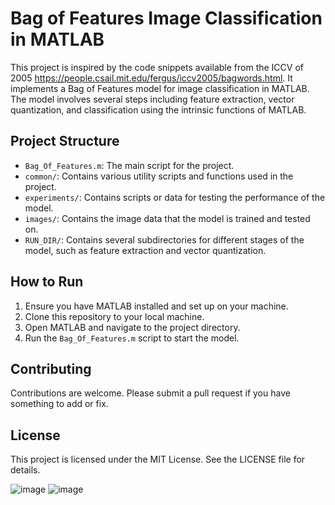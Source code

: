 # Bag of Features Image Classification in MATLAB

This project is inspired by the code snippets available from the ICCV of 2005 https://people.csail.mit.edu/fergus/iccv2005/bagwords.html. It implements a Bag of Features model for image classification in MATLAB. The model involves several steps including feature extraction, vector quantization, and classification using the intrinsic functions of MATLAB.

## Project Structure

- `Bag_Of_Features.m`: The main script for the project.
- `common/`: Contains various utility scripts and functions used in the project.
- `experiments/`: Contains scripts or data for testing the performance of the model.
- `images/`: Contains the image data that the model is trained and tested on.
- `RUN_DIR/`: Contains several subdirectories for different stages of the model, such as feature extraction and vector quantization.

## How to Run

1. Ensure you have MATLAB installed and set up on your machine.
2. Clone this repository to your local machine.
3. Open MATLAB and navigate to the project directory.
4. Run the `Bag_Of_Features.m` script to start the model.

## Contributing

Contributions are welcome. Please submit a pull request if you have something to add or fix.

## License

This project is licensed under the MIT License. See the LICENSE file for details.

![image](https://github.com/NickTy-byte/Bag-of-Features/assets/68824495/9650581c-220e-4629-a115-e3b0cc97cda7) ![image](https://github.com/NickTy-byte/Bag-of-Features/assets/68824495/5bfa844f-2bf3-4dd8-8340-688351ea1d6c)

